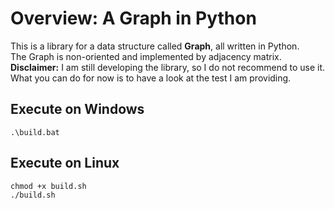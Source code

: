 # Overview: A Graph in Python

This is a library for a data structure called __Graph__, all written in Python. <br />
The Graph is non-oriented and implemented by adjacency matrix. <br />
__Disclaimer:__ I am still developing the library, so I do not recommend to use it. What you can do for now is to have a look at the test I am providing. <br />

## Execute on Windows

```shell
.\build.bat
```

## Execute on Linux

```shell
chmod +x build.sh
./build.sh
```